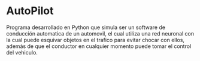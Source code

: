 # AutoPilot
Programa desarrollado en Python que simula ser un software de conducción automatica de un automovil, el cual utiliza una red neuronal con la cual puede esquivar objetos en el trafico para evitar chocar con ellos, además de que el conductor en cualquier momento puede tomar el control del vehiculo. 
